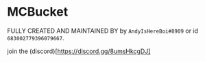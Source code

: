 # MCBucket
FULLY CREATED AND MAINTAINED BY by `AndyIsHereBoi#8909` or id `683002779396079667`.

join the (discord)[https://discord.gg/8umsHkcgDJ]
